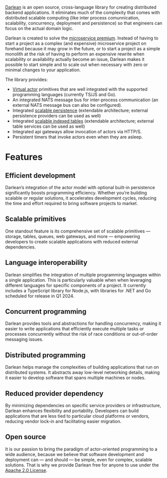 [Darlean](https://darlean.io) is an open source, cross-language library for creating distributed backend applications. It eliminates much of the
complexity that comes with distributed scalable computing (like inter process comunnication, scalability, concurrency, deployment and persistence) so that
engineers can focus on the actual domain logic.

Darlean is created to solve the [microservice premium](https://martinfowler.com/bliki/MicroservicePremium.html). 
Instead of having to start a project as a complex (and expensive) 
microservice project on forehand because it may grow in the future, or to start a project as a simple monolith at the risk of having to perform an expensive
rewrite when scalability or availability actually become an issue, Darlean makes it possible to start simple and to scale out when necessary with
zero or minimal changes to your application.

The library provides:
* [Virtual actor](https://darlean.io/the-virtual-actor-model/) primitives that are well integrated with the supported programming languages (currently TS/JS and Go).
* An integrated NATS message bus for inter-process communication (an external NATS message bus can also be configured).
* Integrated [scalable persistence](https://darlean.io/documentation/persistence/) (extendable architecture; external persistence providers can be used as well)
* Integrated [scalable indexed tables](https://darlean.io/documentation/tables/) (extendable architecture; external table services can be used as well)
* Integrated api gateways allow invocation of actors via HTTP/S.
* Persistent timers that invoke actors even when they are asleep.

# Features

## Efficient development
Darlean’s integration of the actor model with optional built-in persistence significantly boosts programming efficiency. Whether you’re building scalable or regular solutions, it accelerates development cycles, reducing the time and effort required to bring software projects to market.

## Scalable primitives
One standout feature is its comprehensive set of scalable primitives — storage, tables, queues, web gateways, and more — empowering developers to create scalable applications with reduced external dependencies.

## Language interoperability
Darlean simplifies the integration of multiple programming languages within a single application. This is particularly valuable when when leveraging different languages for specific components of a project. It currently includes a TypeScript library for Node.js, with libraries for .NET and Go scheduled for release in Q1 2024.

## Concurrent programming
Darlean provides tools and abstractions for handling concurrency, making it easier to write applications that efficiently execute multiple tasks or processes concurrently without the risk of race conditions or out-of-order messaging issues.

## Distributed programming
Darlean helps manage the complexities of building applications that run on distributed systems. It abstracts away low-level networking details, making it easier to develop software that spans multiple machines or nodes.

## Reduced provider dependency
By minimizing dependencies on specific service providers or infrastructure, Darlean enhances flexibility and portability. Developers can build applications that are less tied to particular cloud platforms or vendors, reducing vendor lock-in and facilitating easier migration.

## Open source
It is our passion to bring the paradigm of actor-oriented programming to a wide audience, because we believe that software development and deployment can — and should — be simple, even for complex, scalable solutions. That is why we provide Darlean free for anyone to use under the [Apache 2.0 License](https://www.apache.org/licenses/LICENSE-2.0).
